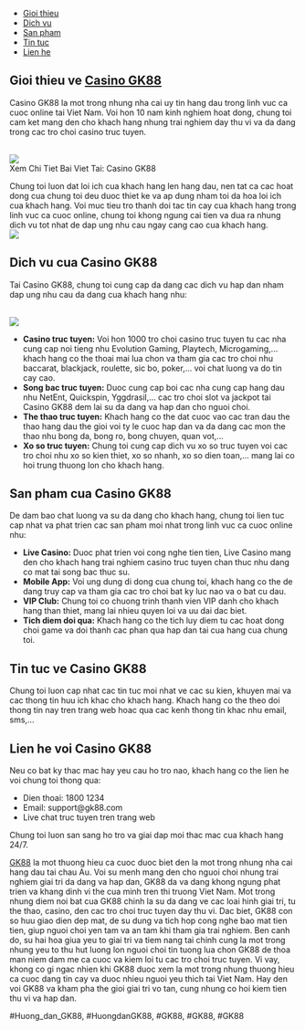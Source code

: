 <nav>
<ul>
<li><a href="#gioithieu">Gioi thieu</a></li>
<li><a href="#dichvu">Dich vu</a></li>
<li><a href="#sanpham">San pham</a></li>
<li><a href="#tintuc">Tin tuc</a></li>
<li><a href="#lienhe">Lien he</a></li>
</ul>
</nav><main>
<section id="gioithieu">
<h2>Gioi thieu ve <a href="https://gk88.place/casino-gk88/">Casino GK88</a></h2>
<p>Casino GK88 la mot trong nhung nha cai uy tin hang dau trong linh vuc ca cuoc online tai Viet Nam. Voi hon 10 nam kinh nghiem hoat dong, chung toi cam ket mang den cho khach hang nhung trai nghiem day thu vi va da dang trong cac tro choi casino truc tuyen.</p><br><img src="https://gk88.place/wp-content/uploads/2025/04/Cach-Choi-Tai-Xiu-Huong-Dan-Chi-Tiet-Cho-Nguoi-Moi-150x150.png"></br>
Xem Chi Tiet Bai Viet Tai: Casino GK88
<p>Chung toi luon dat loi ich cua khach hang len hang dau, nen tat ca cac hoat dong cua chung toi deu duoc thiet ke va ap dung nham toi da hoa loi ich cua khach hang. Voi muc tieu tro thanh doi tac tin cay cua khach hang trong linh vuc ca cuoc online, chung toi khong ngung cai tien va dua ra nhung dich vu tot nhat de dap ung nhu cau ngay cang cao cua khach hang.<br><img src="https://gk88.place/wp-content/uploads/2025/04/Cach-Choi-Tai-Xiu-Huong-Dan-Chi-Tiet-Cho-Nguoi-Moi-150x150.png"></br>
</section>
<section id="dichvu">
<h2>Dich vu cua Casino GK88</h2>
<p>Tai Casino GK88, chung toi cung cap da dang cac dich vu hap dan nham dap ung nhu cau da dang cua khach hang nhu:</p><br><img src="https://gk88.place/wp-content/uploads/2025/04/Casino-GK88-Trai-Nghiem-Ca-Cuoc-Dinh-Cao-Voi-Cac-Tro-Choi-Hap-Dan.png"></br>
<ul>
<li><strong>Casino truc tuyen:</strong> Voi hon 1000 tro choi casino truc tuyen tu cac nha cung cap noi tieng nhu Evolution Gaming, Playtech, Microgaming,... khach hang co the thoai mai lua chon va tham gia cac tro choi nhu baccarat, blackjack, roulette, sic bo, poker,... voi chat luong va do tin cay cao.</li>
<li><strong>Song bac truc tuyen:</strong> Duoc cung cap boi cac nha cung cap hang dau nhu NetEnt, Quickspin, Yggdrasil,... cac tro choi slot va jackpot tai Casino GK88 dem lai su da dang va hap dan cho nguoi choi.</li>
<li><strong>The thao truc tuyen:</strong> Khach hang co the dat cuoc vao cac tran dau the thao hang dau the gioi voi ty le cuoc hap dan va da dang cac mon the thao nhu bong da, bong ro, bong chuyen, quan vot,...</li>
<li><strong>Xo so truc tuyen:</strong> Chung toi cung cap dich vu xo so truc tuyen voi cac tro choi nhu xo so kien thiet, xo so nhanh, xo so dien toan,... mang lai co hoi trung thuong lon cho khach hang.</li>
</ul>
</section>
<section id="sanpham">
<h2>San pham cua Casino GK88</h2>
<p>De dam bao chat luong va su da dang cho khach hang, chung toi lien tuc cap nhat va phat trien cac san pham moi nhat trong linh vuc ca cuoc online nhu:
<ul>
<li><strong>Live Casino:</strong> Duoc phat trien voi cong nghe tien tien, Live Casino mang den cho khach hang trai nghiem casino truc tuyen chan thuc nhu dang co mat tai song bac thuc su.</li>
<li><strong>Mobile App:</strong> Voi ung dung di dong cua chung toi, khach hang co the de dang truy cap va tham gia cac tro choi bat ky luc nao va o bat cu dau.</li>
<li><strong>VIP Club:</strong> Chung toi co chuong trinh thanh vien VIP danh cho khach hang than thiet, mang lai nhieu quyen loi va uu dai dac biet.</li>
<li><strong>Tich diem doi qua:</strong> Khach hang co the tich luy diem tu cac hoat dong choi game va doi thanh cac phan qua hap dan tai cua hang cua chung toi.</li>
</ul>
</section>
<section id="tintuc">
<h2>Tin tuc ve Casino GK88</h2>
<p>Chung toi luon cap nhat cac tin tuc moi nhat ve cac su kien, khuyen mai va cac thong tin huu ich khac cho khach hang. Khach hang co the theo doi thong tin nay tren trang web hoac qua cac kenh thong tin khac nhu email, sms,...</p>
</section>
<section id="lienhe">
<h2>Lien he voi Casino GK88</h2>
<p>Neu co bat ky thac mac hay yeu cau ho tro nao, khach hang co the lien he voi chung toi thong qua:
<ul>
<li>Dien thoai: 1800 1234</li>
<li>Email: support@gk88.com</li>
<li>Live chat truc tuyen tren trang web</li>
</ul>
<p>Chung toi luon san sang ho tro va giai dap moi thac mac cua khach hang 24/7.</p>
</section>
</main><p><a href="https://gk88.place/">GK88</a> la mot thuong hieu ca cuoc duoc biet den la mot trong nhung nha cai hang dau tai chau Au. Voi su menh mang den cho nguoi choi nhung trai nghiem giai tri da dang va hap dan, GK88 da va dang khong ngung phat trien va khang dinh vi the cua minh tren thi truong Viet Nam. Mot trong nhung diem noi bat cua GK88 chinh la su da dang ve cac loai hinh giai tri, tu the thao, casino, den cac tro choi truc tuyen day thu vi. Dac biet, GK88 con so huu giao dien dep mat, de su dung va tich hop cong nghe bao mat tien tien, giup nguoi choi yen tam va an tam khi tham gia trai nghiem. Ben canh do, su hai hoa giua yeu to giai tri va tiem nang tai chinh cung la mot trong nhung yeu to thu hut luong lon nguoi choi tin tuong lua chon GK88 de thoa man niem dam me ca cuoc va kiem loi tu cac tro choi truc tuyen. Vi vay, khong co gi ngac nhien khi GK88 duoc xem la mot trong nhung thuong hieu ca cuoc dang tin cay va duoc nhieu nguoi yeu thich tai Viet Nam. Hay den voi GK88 va kham pha the gioi giai tri vo tan, cung nhung co hoi kiem tien thu vi va hap dan.</p>
#Huong_dan_GK88, #HuongdanGK88, #GK88, #GK88, #GK88
